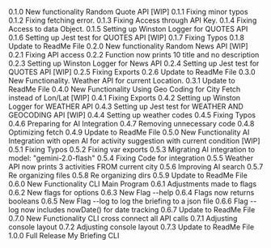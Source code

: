 0.1.0 New functionality Random Quote API [WIP]
0.1.1 Fixing minor typos
0.1.2 Fixing fetching error.
0.1.3 Fixing Access through API Key.
0.1.4 Fixing Access to data Object.
0.1.5 Setting up Winston Logger for QUOTES API
0.1.6 Setting up Jest test for QUOTES API [WIP]
0.1.7 Fixing Typos
0.1.8 Update to ReadMe File
0.2.0 New functionality Random News API [WIP]
0.2.1 Fixing API access
0.2.2 Function now prints 10 title and no description
0.2.3 Setting up Winston Logger for News API
0.2.4 Setting up Jest test for QUOTES API [WIP]
0.2.5 Fixing Exports
0.2.6 Update to ReadMe File
0.3.0 New Functionality. Weather API for current Location.
0.3.1 Update to ReadMe File
0.4.0 New Functionality Using Geo Coding for City Fetch instead of Lon/Lat [WIP]
0.4.1 Fixing Exports
0.4.2 Setting up Winston Logger for WEATHER API
0.4.3 Setting up Jest test for WEATHER AND GEOCODING API [WIP]
0.4.4 Setting up weather codes
0.4.5 Fixing Typos
0.4.6 Preparing for AI Integration
0.4.7 Removing unnecessary code
0.4.8 Optimizing fetch
0.4.9 Update to ReadMe File
0.5.0 New Functionality AI Integration with open AI for activity suggestion with current condition [WIP]
0.5.1 Fixing Typos
0.5.2 Fixing var exports
0.5.3 Migrating AI integration to model: "gemini-2.0-flash"
0.5.4 Fixing Code for integration
0.5.5 Weather API now prints 3 activities FROM current city
0.5.6 Improving AI search
0.5.7 Re organizing files
0.5.8 Re organizing dirs
0.5.9 Update to ReadMe File
0.6.0 New Functionality CLI Main Program
0.6.1 Adjustments made to flags
0.6.2 New flags for options
0.6.3 New Flag --help
0.6.4 Flags now returns booleans 
0.6.5 New Flag --log to log the briefing to a json file
0.6.6 Flag --log now includes nowDate() for date tracking
0.6.7 Update to ReadMe File
0.7.0 New Functionality CLI cross connect all API calls
0.7.1 Adjusting console layout
0.7.2 Adjusting console layout
0.7.3 Update to ReadMe File
1.0.0 Full Release My Briefing CLI